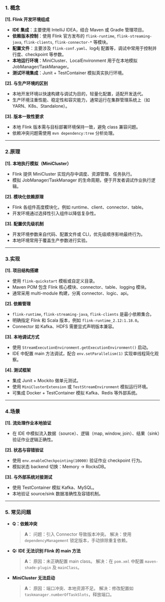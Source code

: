 
### 1. 概念

 **[1]. Flink 开发环境组成**

   * **IDE 集成**：主要使用 IntelliJ IDEA，结合 Maven 或 Gradle 管理项目。
   * **依赖版本控制**：使用 Flink 官方发布的 `flink-runtime`, `flink-streaming-java`, `flink-clients`, `flink-connector-*` 等模块。
   * **配置文件**：主要涉及 `flink-conf.yaml`、log4j 配置等，调试中常用于控制并行度、checkpoint 等参数。
   * **本地运行环境**：MiniCluster、LocalEnvironment 用于在本地模拟 JobManager/TaskManager。
   * **测试环境集成**：Junit + TestContainer 模拟真实执行环境。

**[2]. 与生产环境的区别**

   * 本地开发环境以快速构建与调试为目的，轻量化配置，适配开发迭代。
   * 生产环境注重性能、稳定性和容灾能力，通常运行在集群管理系统上（如 YARN、K8s、Standalone）。

**[3]. 版本一致性要求**

   * 本地 Flink 版本需与目标部署环境保持一致，避免 class 兼容问题。
   * 依赖冲突问题需使用 `mvn dependency:tree` 分析处理。

---

### 2.原理

**[1]. 本地执行模拟（MiniCluster）**

   * Flink 提供 MiniCluster 实现内存中调度、资源管理、任务执行。
   * 模拟 JobManager/TaskManager 的生命周期，便于开发者调试作业执行逻辑。

**[2]. 模块化依赖原理**

   * Flink 各组件高度模块化，例如 runtime、client、connector、table。
   * 开发环境通过选择性引入组件以降低复杂性。

**[3]. 配置优先级机制**

   * 开发环境参数来自代码、配置文件或 CLI，优先级顺序影响最终行为。
   * 本地环境常用于覆盖生产参数进行实验。

---

### 3.实现

**[1]. 项目结构搭建**

   * 使用 `flink-quickstart` 模板或自定义目录。
   * Maven POM 包含 Flink 核心模块、connector、table、logging 模块。
   * 通常采用 multi-module 构建，分离 connector、logic、api。

**[2]. 依赖管理**

   * `flink-runtime`, `flink-streaming-java`, `flink-clients` 是最小依赖集合。
   * 明确指定 Flink 和 Scala 版本，例如 `flink-runtime_2.12:1.18.0`。
   * Connector 如 Kafka、HDFS 需要显式声明版本兼容。

**[3]. 本地调试方式**

   * 使用 `StreamExecutionEnvironment.getExecutionEnvironment()` 启动。
   * IDE 中配置 main 方法调试，配合 `env.setParallelism(1)` 实现单线程简化观察。

**[4]. 测试框架**

   * 集成 Junit + Mockito 做单元测试。
   * 使用 `MiniClusterExtension` 或 `TestStreamEnvironment` 模拟运行环境。
   * 可集成 Docker + TestContainer 模拟 Kafka、Redis 等外部系统。


---

### 4.场景

**[1]. 流处理作业本地验证**

   * 在 IDE 中模拟流入数据（source）、逻辑（map, window, join）、结果（sink）验证作业逻辑正确性。

**[2]. 状态与容错验证**

   * 使用 `env.enableCheckpointing(10000)` 验证作业 checkpoint 行为。
   * 模拟状态 backend 切换：Memory -> RocksDB。

**[3]. 与外部系统对接测试**

   * 使用 TestContainer 模拟 Kafka、MySQL。
   * 本地验证 source/sink 数据准确性及容错机制。

---

### 5. 常见问题

*   **Q：依赖冲突**
    > **A**：
    > 问题：引入 Connector 导致版本冲突。
    > 解决：使用 `dependencyManagement` 锁定版本，手动排除重复依赖。


*   **Q: IDE 无法识别 Flink 的 main 方法**
    > **A**：
    > 原因：未正确配置 main class。
    > 解决：在 `pom.xml` 中配置 `maven-shade-plugin` 及 `mainClass`。

*  **MiniCluster 无法启动**
    > **A**：
    > 原因：端口冲突、本地资源不足。
    > 解决：修改配置如 `taskmanager.numberOfTaskSlots`，释放端口。
